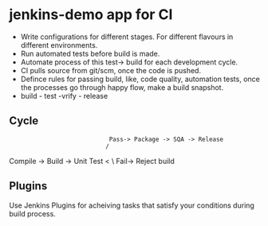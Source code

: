 # jenkins-demo app for CI 


- Write configurations for different stages. For different flavours in different environments. 
- Run automated tests before build is made.
- Automate process of this test-> build for each development cycle.
- CI pulls source from git/scm, once the code is pushed.
- Defince rules for passing build, like, code quality, automation tests, once the processes go through happy flow, make a build snapshot.
- build - test -vrify - release

## Cycle

                                Pass-> Package -> SQA -> Release
                               /
Compile -> Build -> Unit Test <
                               \ Fail-> Reject build
                                
                                
## Plugins
Use Jenkins Plugins for acheiving tasks that satisfy your conditions during build process.


